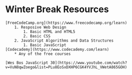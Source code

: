 # Winter Break Resources

    [FreeCodeCamp.org](https://www.freecodecamp.org/learn)
        1. Resposive Web Design
            1. Basic HTML and HTML5
            2. Basic CSS
        2. JavaScript Algorithms and Data Structures
            1. Basic JavaScript
    [Codecademy](https://www.codecademy.com/learn)
        * Any of the free courses

    [Wes Bos JavaScript 30](https://www.youtube.com/watch?v=VuN8qwZoego&list=PLu8EoSxDXHP6CGK4YVJhL_VWetA865GOH)
